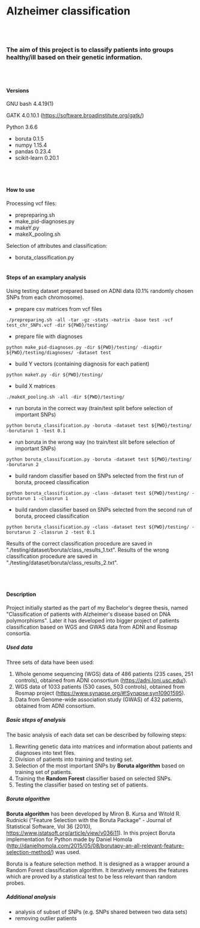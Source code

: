 # Alzheimer classification


<br></br>
### The aim of this project is to classify patients into groups healthy/ill based on their genetic information.
<br></br>

#### Versions

GNU bash 4.4.19(1)

GATK 4.0.10.1 (https://software.broadinstitute.org/gatk/)

Python 3.6.6
- boruta 0.1.5
- numpy 1.15.4
- pandas 0.23.4
- scikit-learn 0.20.1

<br></br>
#### How to use

Processing vcf files:

- prepreparing.sh
- make_pid-diagnoses.py
- makeY.py
- makeX_pooling.sh

Selection of attributes and classification:

- boruta_classification.py
<br></br>
#### Steps of an examplary analysis
Using testing dataset prepared based on ADNI data (0.1% randomly chosen SNPs from each chromosome).
- prepare csv matrices from vcf files
```
./prepreparing.sh -all -tar -gz -stats -matrix -base test -vcf test_chr_SNPs.vcf -dir ${PWD}/testing/
```
- prepare file with diagnoses
```
python make_pid-diagnoses.py -dir ${PWD}/testing/ -diagdir ${PWD}/testing/diagnoses/ -dataset test
```
- build Y vectors (containing diagnosis for each patient)
```
python makeY.py -dir ${PWD}/testing/
```
- build X matrices
```
./makeX_pooling.sh -all -dir ${PWD}/testing/
```
- run boruta in the correct way (train/test split before selection of important SNPs)
```
python boruta_classification.py -boruta -dataset test ${PWD}/testing/ -borutarun 1 -test 0.1
```
- run boruta in the wrong way (no train/test slit before selection of important SNPs)
```
python boruta_classification.py -boruta -dataset test ${PWD}/testing/ -borutarun 2
```
- build random classifier based on SNPs selected from the first run of boruta, proceed classification
```
python boruta_classification.py -class -dataset test ${PWD}/testing/ -borutarun 1 -classrun 1
```
- build random classifier based on SNPs selected from the second run of boruta, proceed classification
```
python boruta_classification.py -class -dataset test ${PWD}/testing/ -borutarun 2 -classrun 2 -test 0.1
```
Results of the correct classification procedure are saved in "./testing/dataset/boruta/class_results_1.txt".
Results of the wrong classification procedure are saved in "./testing/dataset/boruta/class_results_2.txt".

<br></br>
#### Description

Project initially started as the part of my Bachelor's degree thesis, named "Classification of patients with Alzheimer's 
disease based on DNA polymorphisms". Later it has developed into bigger project of patients classification based on WGS 
and GWAS data from ADNI and Rosmap consortia.

##### Used data
Three sets of data have been used:
1. Whole genome sequencing (WGS) data of 486 patients (235 cases, 251 controls), obtained from ADNI consortium 
(https://adni.loni.usc.edu/).
2. WGS data of 1033 patients (530 cases, 503 controls), obtained from Rosmap project 
(https://www.synapse.org/#!Synapse:syn10901595).
3. Data from Genome-wide association study (GWAS) of 432 patients, obtained from ADNI consortium.


##### Basic steps of analysis
The basic analysis of each data set can be described by following steps:

1. Rewriting genetic data into matrices and information about patients and diagnoses into text files.
2. Division of patients into training and testing set.
3. Selection of the most important SNPs by **Boruta algorithm** based on training set of patients.
4. Training the **Random Forest** classifier based on selected SNPs.
5. Testing the classifier based on testing set of patients.

##### Boruta algorithm

**Boruta algorithm** has been developed by Miron B. Kursa and Witold R. Rudnicki ("Feature Selection with the Boruta Package" - 
Journal of Statistical Software, Vol 36 (2010), https://www.jstatsoft.org/article/view/v036i11). In this project Boruta
implementation for Python made by Daniel Homola 
(http://danielhomola.com/2015/05/08/borutapy-an-all-relevant-feature-selection-method/) was used.

Boruta is a feature selection method. It is designed as a wrapper around a Random Forest classification algorithm. 
It iteratively removes the features which are proved by a statistical test to be less relevant than random probes. 

##### Additional analysis

- analysis of subset of SNPs (e.g. SNPs shared between two data sets)
- removing outlier patients


<br></br>
